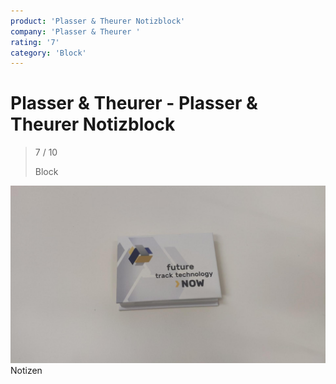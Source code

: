 ```yaml
---
product: 'Plasser & Theurer Notizblock'
company: 'Plasser & Theurer '
rating: '7'
category: 'Block'
---
```


# Plasser & Theurer  - Plasser & Theurer Notizblock
>
> 7 / 10
>
> Block

![Plasser & Theurer Notizblock](assets\plasser-&-theurer--plasser-&-theurer-notizblock-1c87f3e9-79b8-4e82-ade2-f753363352b2.jpg)
Notizen
